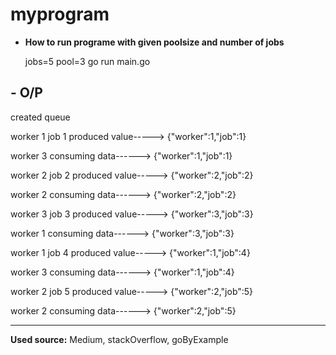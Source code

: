# myprogram

- **How to run programe with given poolsize and number of jobs**

    jobs=5 pool=3 go run main.go 
   
**- O/P**
------
created queue

worker 1  job 1 produced value-----> {"worker":1,"job":1}

worker 3 consuming  data------> {"worker":1,"job":1}

worker 2  job 2 produced value-----> {"worker":2,"job":2}

worker 2 consuming  data------> {"worker":2,"job":2}

worker 3  job 3 produced value-----> {"worker":3,"job":3}

worker 1 consuming  data------> {"worker":3,"job":3}

worker 1  job 4 produced value-----> {"worker":1,"job":4}

worker 3 consuming  data------> {"worker":1,"job":4}

worker 2  job 5 produced value-----> {"worker":2,"job":5}

worker 2 consuming  data------> {"worker":2,"job":5}

------
   
**Used source:** Medium, stackOverflow, goByExample
